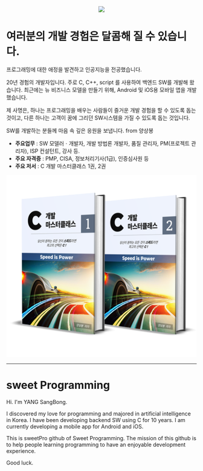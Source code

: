<div align=center>
	<img src="https://capsule-render.vercel.app/api?type=waving&color=auto&height=200&section=header&text=sweet%20Programming&fontSize=90" />	
</div>

# 여러분의 개발 경험은 달콤해 질 수 있습니다.

프로그래밍에 대한 애정을 발견하고 인공지능을 전공했습니다. 

20년 경험의 개발자입니다. 주로 C, C++, script 를 사용하여 백엔드 SW를 개발해 왔습니다.
최근에는 뉴 비즈니스 모델을 만들기 위해, Android 및 iOS용 모바일 앱을 개발했습니다.

제 사명은, 하나는 프로그래밍을 배우는 사람들이 즐거운 개발 경험을 할 수 있도록 돕는 것이고,
다른 하나는 고객이 꿈에 그리던 SW시스템을 가질 수 있도록 돕는 것입니다.

SW를 개발하는 분들께 마음 속 깊은 응원을 보냅니다.   from 양상봉


+ <b>주요업무</b> : SW 모델러ㆍ개발자, 개발 방법론 개발자, 품질 관리자, PM(프로젝트 관리자), ISP 컨설턴트, 강사 등.
+ <b>주요 자격증</b> : PMP, CISA, 정보처리기사(1급), 인증심사원 등
+ <b>주요 저서</b> : C 개발 마스터클래스 1권, 2권
<a href="https://search.kyobobook.co.kr/search?keyword=C%20%EA%B0%9C%EB%B0%9C%20%EB%A7%88%EC%8A%A4%ED%84%B0&gbCode=TOT&target=total" target = "_blank">  
	<img src="https://github.com/sweetPro-Tutorial/sweetPro-Tutorial/blob/main/books-image.png">
</a>


---

# sweet Programming

Hi. I'm YANG SangBong.

I discovered my love for programming and majored in artificial intelligence in Korea. 
I have been developing backend SW using C for 10 years. I am currently developing a mobile app for Android and iOS.

This is sweetPro github of Sweet Programming.
The mission of this github is to help people learning programming to have an enjoyable development experience.

Good luck.
